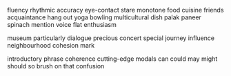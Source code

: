 fluency
rhythmic
accuracy
eye-contact
stare
monotone
food 
cuisine
friends
acquaintance
hang out
yoga
bowling
multicultural
dish
palak paneer
spinach
mention
voice flat
enthusiasm

museum
particularly
dialogue
precious
concert
special
journey
influence
neighbourhood
cohesion mark

introductory phrase
coherence
cutting-edge
modals
can could may might should
so brush on that
confusion

